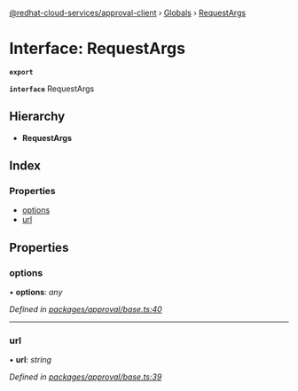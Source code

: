 [@redhat-cloud-services/approval-client](../README.md) › [Globals](../globals.md) › [RequestArgs](requestargs.md)

# Interface: RequestArgs

**`export`** 

**`interface`** RequestArgs

## Hierarchy

* **RequestArgs**

## Index

### Properties

* [options](requestargs.md#options)
* [url](requestargs.md#url)

## Properties

###  options

• **options**: *any*

*Defined in [packages/approval/base.ts:40](https://github.com/Hyperkid123/javascript-clients/blob/master/packages/approval/base.ts#L40)*

___

###  url

• **url**: *string*

*Defined in [packages/approval/base.ts:39](https://github.com/Hyperkid123/javascript-clients/blob/master/packages/approval/base.ts#L39)*
